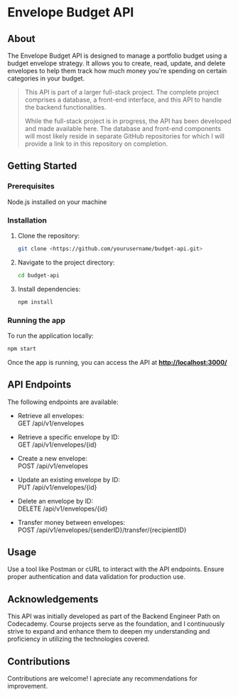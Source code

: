 # Envelope Budget API

## About

The Envelope Budget API is designed to manage a portfolio budget using a budget envelope strategy. It allows you to create, read, update, and delete envelopes to help them track how much money you're spending on certain categories in your budget.

> This API is part of a larger full-stack project. The complete project comprises a database, a front-end interface, and this API to handle the backend functionalities.
>
> While the full-stack project is in progress, the API has been developed and made available here. The database and front-end components will most likely reside in separate GitHub repositories for which I will provide a link to in this repository on completion.

## Getting Started

### Prerequisites

Node.js installed on your machine

### Installation

1. Clone the repository:

    ```bash
    git clone <https://github.com/yourusername/budget-api.git>
    ```

2. Navigate to the project directory:

    ```bash
    cd budget-api
    ```

3. Install dependencies:

    ```bash
    npm install
    ```

### Running the app

To run the application locally:

```bash
npm start
```

Once the app is running, you can access the API at **<http://localhost:3000/>**

## API Endpoints

The following endpoints are available:

* Retrieve all envelopes:  
GET /api/v1/envelopes

* Retrieve a specific envelope by ID:  
GET /api/v1/envelopes/{id}

* Create a new envelope:  
POST /api/v1/envelopes

* Update an existing envelope by ID:  
PUT /api/v1/envelopes/{id}

* Delete an envelope by ID:  
DELETE /api/v1/envelopes/{id}

* Transfer money between envelopes:  
POST /api/v1/envelopes/{senderID}/transfer/{recipientID}

## Usage

Use a tool like Postman or cURL to interact with the API endpoints.
Ensure proper authentication and data validation for production use.

## Acknowledgements

This API was initially developed as part of the Backend Engineer Path on Codecademy. Course projects serve as the foundation, and I continuously strive to expand and enhance them to deepen my understanding and proficiency in utilizing the technologies covered.

## Contributions

Contributions are welcome! I apreciate any recommendations for improvement.
